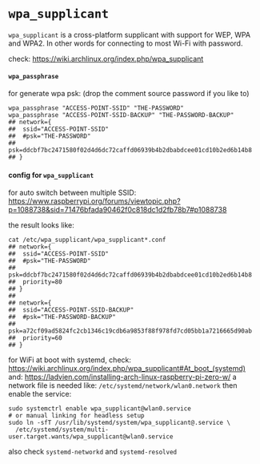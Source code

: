 # `wpa_supplicant`

`wpa_supplicant` is a cross-platform supplicant with support for WEP, WPA and WPA2.
In other words for connecting to most Wi-Fi with password.

check: https://wiki.archlinux.org/index.php/wpa_supplicant


#### `wpa_passphrase`

for generate wpa psk: (drop the comment source password if you like to)
```shell script
wpa_passphrase "ACCESS-POINT-SSID" "THE-PASSWORD"
wpa_passphrase "ACCESS-POINT-SSID-BACKUP" "THE-PASSWORD-BACKUP"
## network={
## 	ssid="ACCESS-POINT-SSID"
## 	#psk="THE-PASSWORD"
## 	psk=ddcbf7bc2471580f02d4d6dc72caffd06939b4b2dbabdcee01cd10b2ed6b14b8
## }
```

#### config for `wpa_supplicant`

for auto switch between multiple SSID:
https://www.raspberrypi.org/forums/viewtopic.php?p=1088738&sid=71476bfada90462f0c818dc1d2fb78b7#p1088738

the result looks like:
```shell script
cat /etc/wpa_supplicant/wpa_supplicant*.conf
## network={
## 	ssid="ACCESS-POINT-SSID"
## 	#psk="THE-PASSWORD"
## 	psk=ddcbf7bc2471580f02d4d6dc72caffd06939b4b2dbabdcee01cd10b2ed6b14b8
## 	priority=80
## }
## 
## network={
## 	ssid="ACCESS-POINT-SSID-BACKUP"
## 	#psk="THE-PASSWORD-BACKUP"
## 	psk=a72cf09ad5824fc2cb1346c19cdb6a9853f88f978fd7cd05bb1a7216665d90ab
## 	priority=60
## }
```

for WiFi at boot with systemd, check: https://wiki.archlinux.org/index.php/wpa_supplicant#At_boot_(systemd)
and: https://ladvien.com/installing-arch-linux-raspberry-pi-zero-w/
a network file is needed like: `/etc/systemd/network/wlan0.network`
then enable the service:
```shell script
sudo systemctrl enable wpa_supplicant@wlan0.service
# or manual linking for headless setup
sudo ln -sfT /usr/lib/systemd/system/wpa_supplicant@.service \
  /etc/systemd/system/multi-user.target.wants/wpa_supplicant@wlan0.service
```

also check `systemd-networkd` and `systemd-resolved`
